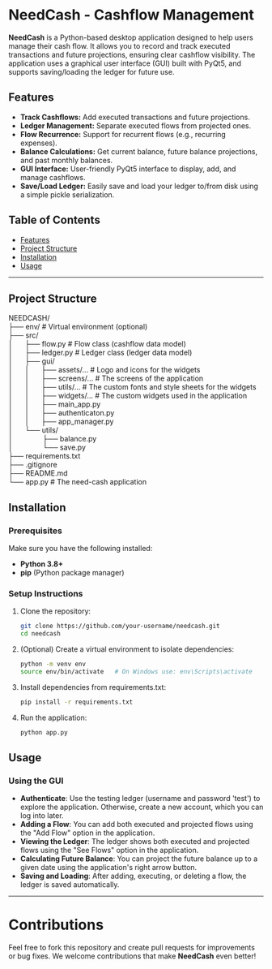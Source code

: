 # NeedCash - Cashflow Management

**NeedCash** is a Python-based desktop application designed to help users manage their cash flow. It allows you to record and track executed transactions and future projections, ensuring clear cashflow visibility. The application uses a graphical user interface (GUI) built with PyQt5, and supports saving/loading the ledger for future use.

## Features

- **Track Cashflows:** Add executed transactions and future projections.
- **Ledger Management:** Separate executed flows from projected ones.
- **Flow Recurrence:** Support for recurrent flows (e.g., recurring expenses).
- **Balance Calculations:** Get current balance, future balance projections, and past monthly balances.
- **GUI Interface:** User-friendly PyQt5 interface to display, add, and manage cashflows.
- **Save/Load Ledger:** Easily save and load your ledger to/from disk using a simple pickle serialization.

## Table of Contents

- [Features](#features)
- [Project Structure](#project-structure)
- [Installation](#installation)
- [Usage](#usage)

---

## Project Structure

NEEDCASH/<br>
├── env/                  # Virtual environment (optional)<br>
├── src/<br>
│   &nbsp;&nbsp;&nbsp;&nbsp;&nbsp;├── flow.py           # Flow class (cashflow data model)<br>
│   &nbsp;&nbsp;&nbsp;&nbsp;&nbsp;├── ledger.py         # Ledger class (ledger data model)<br>
│   &nbsp;&nbsp;&nbsp;&nbsp;&nbsp;├── gui/<br>
│   &nbsp;&nbsp;&nbsp;&nbsp;&nbsp;│   &nbsp;&nbsp;&nbsp;&nbsp;&nbsp;├── assets/...    # Logo and icons for the widgets<br>
│   &nbsp;&nbsp;&nbsp;&nbsp;&nbsp;│   &nbsp;&nbsp;&nbsp;&nbsp;&nbsp;├── screens/...   # The screens of the application<br>
│   &nbsp;&nbsp;&nbsp;&nbsp;&nbsp;│   &nbsp;&nbsp;&nbsp;&nbsp;&nbsp;├── utils/...     # The custom fonts and style sheets for the widgets<br>
│   &nbsp;&nbsp;&nbsp;&nbsp;&nbsp;│   &nbsp;&nbsp;&nbsp;&nbsp;&nbsp;├── widgets/...   # The custom widgets used in the application<br>
│   &nbsp;&nbsp;&nbsp;&nbsp;&nbsp;│   &nbsp;&nbsp;&nbsp;&nbsp;&nbsp;├── main_app.py<br>
│   &nbsp;&nbsp;&nbsp;&nbsp;&nbsp;│   &nbsp;&nbsp;&nbsp;&nbsp;&nbsp;├── authenticaton.py<br>
│   &nbsp;&nbsp;&nbsp;&nbsp;&nbsp;│   &nbsp;&nbsp;&nbsp;&nbsp;&nbsp;├── app_manager.py<br>
│   &nbsp;&nbsp;&nbsp;&nbsp;&nbsp;└── utils/<br>
│       &nbsp;&nbsp;&nbsp;&nbsp;&nbsp;&nbsp;&nbsp;&nbsp;&nbsp;&nbsp;&nbsp;&nbsp;&nbsp;&nbsp;├── balance.py<br>
│       &nbsp;&nbsp;&nbsp;&nbsp;&nbsp;&nbsp;&nbsp;&nbsp;&nbsp;&nbsp;&nbsp;&nbsp;&nbsp;&nbsp;└── save.py<br>
├── requirements.txt<br>
├── .gitignore<br>
├── README.md<br>
└── app.py    # The need-cash application<br>

## Installation

### Prerequisites

Make sure you have the following installed:
- **Python 3.8+**
- **pip** (Python package manager)

### Setup Instructions

1. Clone the repository:

   ```bash
   git clone https://github.com/your-username/needcash.git
   cd needcash
   ```

2. (Optional) Create a virtual environment to isolate dependencies:
    ```bash
    python -m venv env
    source env/bin/activate   # On Windows use: env\Scripts\activate
    ```

3. Install dependencies from requirements.txt:
    ```bash
    pip install -r requirements.txt
    ```

4. Run the application:
    ```bash
    python app.py
    ```

## Usage

### Using the GUI

* **Authenticate**: Use the testing ledger (username and password 'test') to explore the application. Otherwise, create a new account, which you can log into later.
* **Adding a Flow**: You can add both executed and projected flows using the "Add Flow" option in the application.
* **Viewing the Ledger**: The ledger shows both executed and projected flows using the "See Flows" option in the application.
* **Calculating Future Balance**: You can project the future balance up to a given date using the application's right arrow button.
* **Saving and Loading**: After adding, executing, or deleting a flow, the ledger is saved automatically.

---

# Contributions

Feel free to fork this repository and create pull requests for improvements or bug fixes. We welcome contributions that make **NeedCash** even better!

